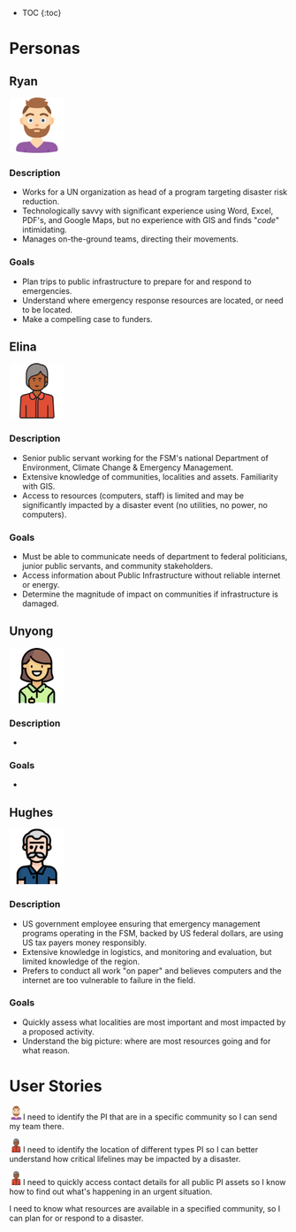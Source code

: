 * TOC
{:toc}

# Personas

## Ryan
<img src="./assets/images/avatar-ryan.png" width="100">

### Description
* Works for a UN organization as head of a program targeting disaster risk reduction.
* Technologically savvy with significant experience using Word, Excel, PDF's, and Google Maps, but no experience with GIS and finds "*code*" intimidating.
* Manages on-the-ground teams, directing their movements.

### Goals
* Plan trips to public infrastructure to prepare for and respond to emergencies.
* Understand where emergency response resources are located, or need to be located.
* Make a compelling case to funders.

## Elina
<img src="./assets/images/avatar-elina.png" width="100">

### Description
* Senior public servant working for the FSM's national Department of Environment, Climate Change & Emergency Management.  
* Extensive knowledge of communities, localities and assets. Familiarity with GIS.
* Access to resources (computers, staff) is limited and may be significantly impacted by a disaster event (no utilities, no power, no computers).


### Goals
* Must be able to communicate needs of department to federal politicians, junior public servants, and community stakeholders.
* Access information about Public Infrastructure without reliable internet or energy.
* Determine the magnitude of impact on communities if infrastructure is damaged.

## Unyong
<img src="./assets/images/avatar-rachel.png" width="100">

### Description
* 

### Goals
* 


## Hughes
<img src="./assets/images/avatar-stuart.png" width="100">

### Description
* US government employee ensuring that emergency management programs operating in the FSM, backed by US federal dollars, are using US tax payers money responsibly.  
* Extensive knowledge in logistics, and monitoring and evaluation, but limited knowledge of the region.
* Prefers to conduct all work "on paper" and believes computers and the internet are too vulnerable to failure in the field.


### Goals
* Quickly assess what localities are most important and most impacted by a proposed activity.
* Understand the big picture: where are most resources going and for what reason.


# User Stories
<img src="./assets/images/avatar-ryan.png" width="25">I need to identify the PI that are in a specific community so I can send my team there.

<img src="./assets/images/avatar-elina.png" width="25">I need to identify the location of different types PI so I can better understand how critical lifelines may be impacted by a disaster.

<img src="./assets/images/avatar-elina.png" width="25">I need to quickly access  contact details for all public PI assets so I know how to find out what's happening in an urgent situation.

I need to know what resources are available in a specified community, so I can plan for or respond to a disaster.
